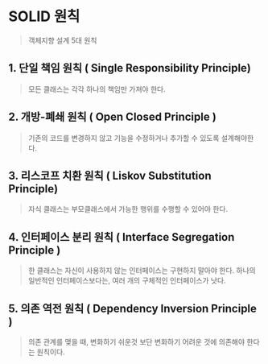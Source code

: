# SOLID 원칙

> 객체지향 설계 5대 원칙

## 1. 단일 책임 원칙 ( Single Responsibility Principle)

> 모든 클래스는 각각 하나의 책임만 가져야 한다.

## 2. 개방-폐쇄 원칙 ( Open Closed Principle )

> 기존의 코드를 변경하지 않고 기능을 수정하거나 추가할 수 있도록 설계해야한다.

## 3. 리스코프 치환 원칙 ( Liskov Substitution Principle)

> 자식 클래스는 부모클래스에서 가능한 행위를 수행할 수 있어야 한다.

## 4. 인터페이스 분리 원칙 ( Interface Segregation Principle )

> 한 클래스는 자신이 사용하지 않는 인터페이스는 구현하지 말아야 한다. 하나의 일반적인 인터페이스보다는, 여러 개의 구체적인 인터페이스가 낫다.

## 5. 의존 역전 원칙 ( Dependency Inversion Principle )

> 의존 관계를 맺을 때, 변화하기 쉬운것 보단 변화하기 어려운 것에 의존해야 한다는 원칙이다.
